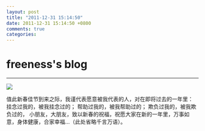 ```yaml
---
layout: post
title: "2011-12-31 15:14:50"
date: 2011-12-31 15:14:50 +0800
comments: true
categories: 
---
```


# freeness's blog

----------

![](http://okqmqrbgo.bkt.clouddn.com/201112311514501.jpg)

>
值此新春佳节到来之际，我谨代表愿意被我代表的人，对在即将过去的一年里：
挂念过我的，被我挂念过的；
帮助过我的，被我帮助过的；
欺负过我的，被我欺负过的，
小朋友，大朋友，致以新春的祝福，祝愿大家在新的一年里，万事如意，身体健康，合家幸福...（此处省略千言万语）。